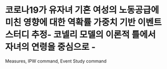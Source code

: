 # 코로나19가 유자녀 기혼 여성의 노동공급에 미친 영향에 대한 역확률 가중치 기반 이벤트 스터디 추정- 코넬리 모델의 이론적 틀에서 자녀의 연령을 중심으로 -
Measures, IPW command, Event Study command
